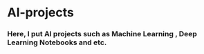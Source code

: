 # AI-projects
### Here, I put AI projects such as Machine Learning , Deep Learning Notebooks and etc.
